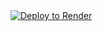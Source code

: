 <a href="https://render.com/deploy?repo=https://github.com/satakeproxy/karaage">
<img src="https://render.com/images/deploy-to-render-button.svg" alt="Deploy to Render">
</a>

